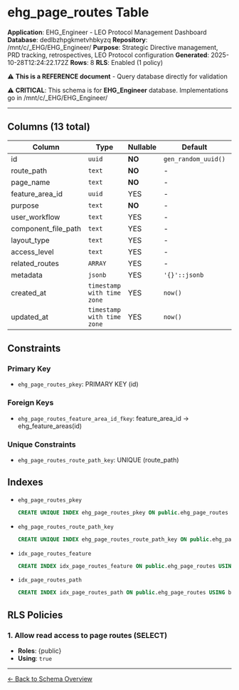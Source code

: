 # ehg_page_routes Table

**Application**: EHG_Engineer - LEO Protocol Management Dashboard
**Database**: dedlbzhpgkmetvhbkyzq
**Repository**: /mnt/c/_EHG/EHG_Engineer/
**Purpose**: Strategic Directive management, PRD tracking, retrospectives, LEO Protocol configuration
**Generated**: 2025-10-28T12:24:22.172Z
**Rows**: 8
**RLS**: Enabled (1 policy)

⚠️ **This is a REFERENCE document** - Query database directly for validation

⚠️ **CRITICAL**: This schema is for **EHG_Engineer** database. Implementations go in /mnt/c/_EHG/EHG_Engineer/

---

## Columns (13 total)

| Column | Type | Nullable | Default | Description |
|--------|------|----------|---------|-------------|
| id | `uuid` | **NO** | `gen_random_uuid()` | - |
| route_path | `text` | **NO** | - | - |
| page_name | `text` | **NO** | - | - |
| feature_area_id | `uuid` | YES | - | - |
| purpose | `text` | **NO** | - | - |
| user_workflow | `text` | YES | - | - |
| component_file_path | `text` | YES | - | - |
| layout_type | `text` | YES | - | - |
| access_level | `text` | YES | - | - |
| related_routes | `ARRAY` | YES | - | - |
| metadata | `jsonb` | YES | `'{}'::jsonb` | - |
| created_at | `timestamp with time zone` | YES | `now()` | - |
| updated_at | `timestamp with time zone` | YES | `now()` | - |

## Constraints

### Primary Key
- `ehg_page_routes_pkey`: PRIMARY KEY (id)

### Foreign Keys
- `ehg_page_routes_feature_area_id_fkey`: feature_area_id → ehg_feature_areas(id)

### Unique Constraints
- `ehg_page_routes_route_path_key`: UNIQUE (route_path)

## Indexes

- `ehg_page_routes_pkey`
  ```sql
  CREATE UNIQUE INDEX ehg_page_routes_pkey ON public.ehg_page_routes USING btree (id)
  ```
- `ehg_page_routes_route_path_key`
  ```sql
  CREATE UNIQUE INDEX ehg_page_routes_route_path_key ON public.ehg_page_routes USING btree (route_path)
  ```
- `idx_page_routes_feature`
  ```sql
  CREATE INDEX idx_page_routes_feature ON public.ehg_page_routes USING btree (feature_area_id)
  ```
- `idx_page_routes_path`
  ```sql
  CREATE INDEX idx_page_routes_path ON public.ehg_page_routes USING btree (route_path)
  ```

## RLS Policies

### 1. Allow read access to page routes (SELECT)

- **Roles**: {public}
- **Using**: `true`

---

[← Back to Schema Overview](../database-schema-overview.md)

